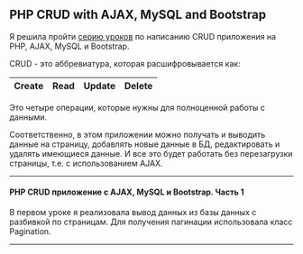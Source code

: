 ## PHP CRUD with AJAX, MySQL and Bootstrap

Я решила пройти [серию уроков](https://www.youtube.com/playlist?list=PLNvHH49JXUUCUjC9vlxU2JQYlioFFOIOy) по написанию CRUD приложения на PHP, AJAX, MySQL и Bootstrap. 

CRUD - это аббревиатура, которая расшифровывается как: 

|Create|Read|Update|Delete|
|-----|----|-----|-----|

Это четыре операции, которые нужны для полноценной работы с данными. 

Соответственно, в этом приложении можно получать и выводить данные на страницу, добавлять новые данные в БД, редактировать и удалять имеющиеся данные. И все это будет работать без перезагрузки страницы, т.е. с использованием AJAX.

***

#### PHP CRUD приложение с AJAX, MySQL и Bootstrap. Часть 1

В первом уроке я реализовала вывод данных из базы данных с разбивкой по страницам. Для получения пагинации использовала класс Pagination.

***